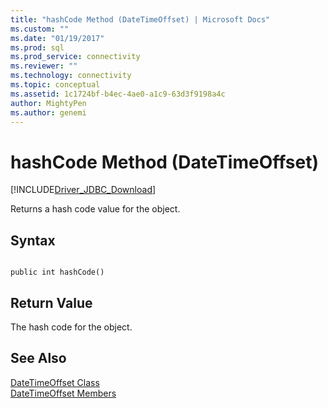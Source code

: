 ```yaml
---
title: "hashCode Method (DateTimeOffset) | Microsoft Docs"
ms.custom: ""
ms.date: "01/19/2017"
ms.prod: sql
ms.prod_service: connectivity
ms.reviewer: ""
ms.technology: connectivity
ms.topic: conceptual
ms.assetid: 1c1724bf-b4ec-4ae0-a1c9-63d3f9198a4c
author: MightyPen
ms.author: genemi
---
```

# hashCode Method (DateTimeOffset)
[!INCLUDE[Driver_JDBC_Download](../../../includes/driver_jdbc_download.md)]

  Returns a hash code value for the object.  
  
## Syntax  
  
```  
  
public int hashCode()  
```  
  
## Return Value  
 The hash code for the object.  
  
## See Also  
 [DateTimeOffset Class](../../../connect/jdbc/reference/datetimeoffset-class.md)   
 [DateTimeOffset Members](../../../connect/jdbc/reference/datetimeoffset-members.md)  
  
  
